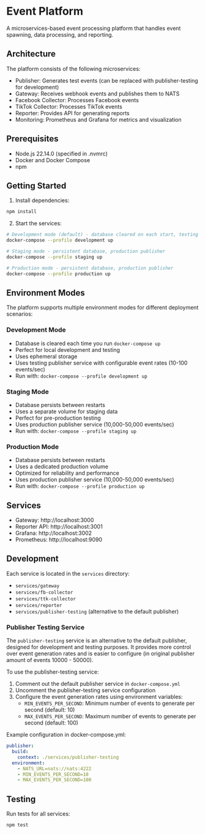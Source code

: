 # Event Platform

A microservices-based event processing platform that handles event spawning, data processing, and reporting.

## Architecture

The platform consists of the following microservices:
- Publisher: Generates test events (can be replaced with publisher-testing for development)
- Gateway: Receives webhook events and publishes them to NATS
- Facebook Collector: Processes Facebook events
- TikTok Collector: Processes TikTok events
- Reporter: Provides API for generating reports
- Monitoring: Prometheus and Grafana for metrics and visualization

## Prerequisites

- Node.js 22.14.0 (specified in .nvmrc)
- Docker and Docker Compose
- npm

## Getting Started

1. Install dependencies:
```bash
npm install
```

2. Start the services:
```bash
# Development mode (default) - database cleared on each start, testing publisher
docker-compose --profile development up

# Staging mode - persistent database, production publisher
docker-compose --profile staging up

# Production mode - persistent database, production publisher
docker-compose --profile production up
```

## Environment Modes

The platform supports multiple environment modes for different deployment scenarios:

### Development Mode
- Database is cleared each time you run `docker-compose up`
- Perfect for local development and testing
- Uses ephemeral storage
- Uses testing publisher service with configurable event rates (10-100 events/sec)
- Run with: `docker-compose --profile development up`

### Staging Mode
- Database persists between restarts
- Uses a separate volume for staging data
- Perfect for pre-production testing
- Uses production publisher service (10,000-50,000 events/sec)
- Run with: `docker-compose --profile staging up`

### Production Mode
- Database persists between restarts
- Uses a dedicated production volume
- Optimized for reliability and performance
- Uses production publisher service (10,000-50,000 events/sec)
- Run with: `docker-compose --profile production up`

## Services

- Gateway: http://localhost:3000
- Reporter API: http://localhost:3001
- Grafana: http://localhost:3002
- Prometheus: http://localhost:9090

## Development

Each service is located in the `services` directory:
- `services/gateway`
- `services/fb-collector`
- `services/ttk-collector`
- `services/reporter`
- `services/publisher-testing` (alternative to the default publisher)

### Publisher Testing Service

The `publisher-testing` service is an alternative to the default publisher, designed for development and testing purposes. It provides more control over event generation rates and is easier to configure (in original publisher amount of events 10000 - 50000).

To use the publisher-testing service:
1. Comment out the default publisher service in `docker-compose.yml`
2. Uncomment the publisher-testing service configuration
3. Configure the event generation rates using environment variables:
   - `MIN_EVENTS_PER_SECOND`: Minimum number of events to generate per second (default: 10)
   - `MAX_EVENTS_PER_SECOND`: Maximum number of events to generate per second (default: 100)

Example configuration in docker-compose.yml:
```yaml
publisher:
  build:
    context: ./services/publisher-testing
  environment:
    - NATS_URL=nats://nats:4222
    - MIN_EVENTS_PER_SECOND=10
    - MAX_EVENTS_PER_SECOND=100
```

## Testing

Run tests for all services:
```bash
npm test
```